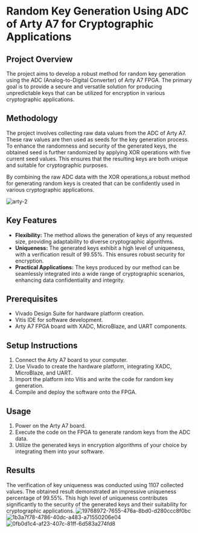 # Random Key Generation Using ADC of Arty A7 for Cryptographic Applications

## Project Overview
The project aims to develop a robust method for random key generation using the ADC (Analog-to-Digital Converter) of Arty A7 FPGA. The primary goal is to provide a secure and versatile solution for producing unpredictable keys that can be utilized for encryption in various cryptographic applications.

## Methodology
The project involves collecting raw data values from the ADC of Arty A7. These raw values are then used as seeds for the key generation process. To enhance the randomness and security of the generated keys, the obtained seed is further randomized by applying XOR operations with five current seed values. This ensures that the resulting keys are both unique and suitable for cryptographic purposes.

By combining the raw ADC data with the XOR operations,a robust method for generating random keys is created that can be confidently used in various cryptographic applications.

![arty-2](https://github.com/DeepaV22/Random-Key-Generation-ADC-Arty-A7/assets/127031332/59add81e-35c0-4e42-b1e0-570a8e5325d1)


## Key Features
- **Flexibility:** The method allows the generation of keys of any requested size, providing adaptability to diverse cryptographic algorithms.
- **Uniqueness:** The generated keys exhibit a high level of uniqueness, with a verification result of 99.55%. This ensures robust security for encryption.
- **Practical Applications:** The keys produced by our method can be seamlessly integrated into a wide range of cryptographic scenarios, enhancing data confidentiality and integrity.

## Prerequisites
- Vivado Design Suite for hardware platform creation.
- Vitis IDE for software development.
- Arty A7 FPGA board with XADC, MicroBlaze, and UART components.

## Setup Instructions
1. Connect the Arty A7 board to your computer.
2. Use Vivado to create the hardware platform, integrating XADC, MicroBlaze, and UART.
3. Import the platform into Vitis and write the code for random key generation.
4. Compile and deploy the software onto the FPGA.

## Usage
1. Power on the Arty A7 board.
2. Execute the code on the FPGA to generate random keys from the ADC data.
3. Utilize the generated keys in encryption algorithms of your choice by integrating them into your software.

## Results
The verification of key uniqueness was conducted using 1107 collected values. The obtained result demonstrated an impressive uniqueness percentage of 99.55%. This high level of uniqueness contributes significantly to the security of the generated keys and their suitability for cryptographic applications.
![19768972-7655-476a-8bd0-d280ccc8f0bc](https://github.com/DeepaV22/Random-Key-Generation-ADC-Arty-A7/assets/127031332/1f50a844-770a-4048-b179-47e74d75604f)
![1b3a7f78-4786-40dc-a483-a71550206e04](https://github.com/DeepaV22/Random-Key-Generation-ADC-Arty-A7/assets/127031332/416785a4-3e70-491a-86bd-adbfdb7d84cc)
![0fb0d1c4-af23-407c-81ff-6d583a274fd8](https://github.com/DeepaV22/Random-Key-Generation-ADC-Arty-A7/assets/127031332/ce3053b3-5ab0-42b4-a110-52ba2b13a643)


